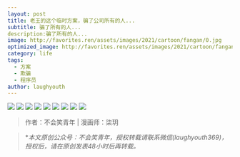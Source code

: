 ```yaml
---
layout: post
title: 老王的这个临时方案，骗了公司所有的人...
subtitle: 骗了所有的人...
description:骗了所有的人...
image: http://favorites.ren/assets/images/2021/cartoon/fangan/0.jpg
optimized_image: http://favorites.ren/assets/images/2021/cartoon/fangan/0.jpg
category: life
tags:
  - 方案
  - 欺骗
  - 程序员
author: laughyouth
---
```


![](http://favorites.ren/assets/images/2021/cartoon/fangan/640.jpeg)
![](http://favorites.ren/assets/images/2021/cartoon/fangan/640-1.jpeg)
![](http://favorites.ren/assets/images/2021/cartoon/fangan/640-2.jpeg)
![](http://favorites.ren/assets/images/2021/cartoon/fangan/640-3.jpeg)
![](http://favorites.ren/assets/images/2021/cartoon/fangan/640-4.jpeg)
![](http://favorites.ren/assets/images/2021/cartoon/fangan/640-5.jpeg)
![](http://favorites.ren/assets/images/2021/cartoon/fangan/640-6.jpeg)
![](http://favorites.ren/assets/images/2021/cartoon/fangan/640-7.jpeg)
![](http://favorites.ren/assets/images/2021/cartoon/fangan/640-8.jpeg)


>作者：不会笑青年 | 漫画师：柒玥

>**本文原创公众号：不会笑青年，授权转载请联系微信(laughyouth369)，授权后，请在原创发表48小时后再转载。*